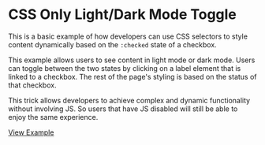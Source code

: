 # CSS Only Light/Dark Mode Toggle
This is  a basic example of how developers can use CSS selectors to style content dynamically based on the `:checked` state of a checkbox.

This example allows users to see content in light mode or dark mode.
Users can toggle between the two states by clicking on a label element that is linked to a checkbox. The rest of the page's styling is based on the status of that checkbox.

This trick allows developers to achieve complex and dynamic functionality without involving JS. So users that have JS disabled will still be able to enjoy the same experience.

[View Example](https://mike-pete.github.io/CSS-Light-Dark-Mode-Toggle/)
